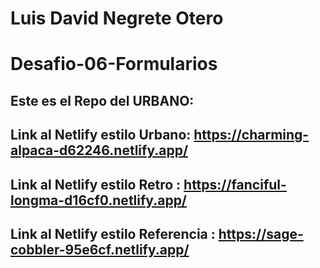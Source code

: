 # Luis David Negrete Otero

# Desafio-06-Formularios

## Este es el Repo del URBANO:

## Link al Netlify estilo Urbano: https://charming-alpaca-d62246.netlify.app/

## Link al Netlify estilo Retro : https://fanciful-longma-d16cf0.netlify.app/

## Link al Netlify estilo Referencia : https://sage-cobbler-95e6cf.netlify.app/
